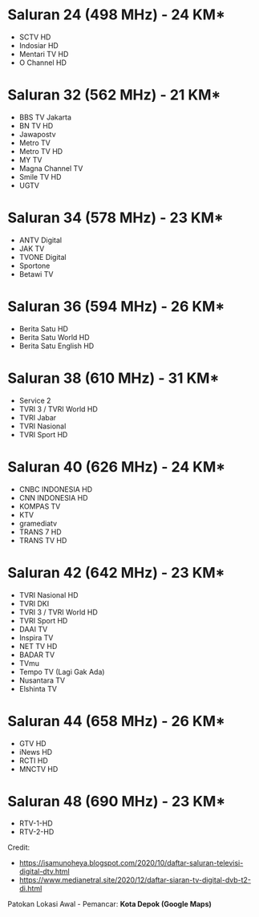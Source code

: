 # Saluran 24 (498 MHz) - 24 KM*
- SCTV HD
- Indosiar HD
- Mentari TV HD
- O Channel HD

# Saluran 32 (562 MHz) - 21 KM*
- BBS TV Jakarta
- BN TV HD
- Jawapostv
- Metro TV
- Metro TV HD
- MY TV
- Magna Channel TV
- Smile TV HD
- UGTV

# Saluran 34 (578 MHz) - 23 KM*
- ANTV Digital
- JAK TV
- TVONE Digital
- Sportone
- Betawi TV

# Saluran 36 (594 MHz) - 26 KM*
- Berita Satu HD
- Berita Satu World HD
- Berita Satu English HD

# Saluran 38 (610 MHz) - 31 KM*
- Service 2
- TVRI 3 / TVRI World HD
- TVRI Jabar
- TVRI Nasional
- TVRI Sport HD

# Saluran 40 (626 MHz) - 24 KM*
- CNBC INDONESIA HD 
- CNN INDONESIA HD  
- KOMPAS TV
- KTV
- gramediatv
- TRANS 7 HD 
- TRANS TV HD 

# Saluran 42 (642 MHz) - 23 KM*
- TVRI Nasional HD
- TVRI DKI
- TVRI 3 / TVRI World HD
- TVRI Sport HD
- DAAI TV
- Inspira TV
- NET TV HD
- BADAR TV
- TVmu
- Tempo TV (Lagi Gak Ada)
- Nusantara TV
- Elshinta TV

# Saluran 44 (658 MHz) - 26 KM*
- GTV HD
- iNews HD
- RCTI HD
- MNCTV HD

# Saluran 48 (690 MHz) - 23 KM*
- RTV-1-HD
- RTV-2-HD

Credit:
- https://isamunoheya.blogspot.com/2020/10/daftar-saluran-televisi-digital-dtv.html
- https://www.medianetral.site/2020/12/daftar-siaran-tv-digital-dvb-t2-di.html


Patokan Lokasi Awal - Pemancar: **Kota Depok (Google Maps)**

